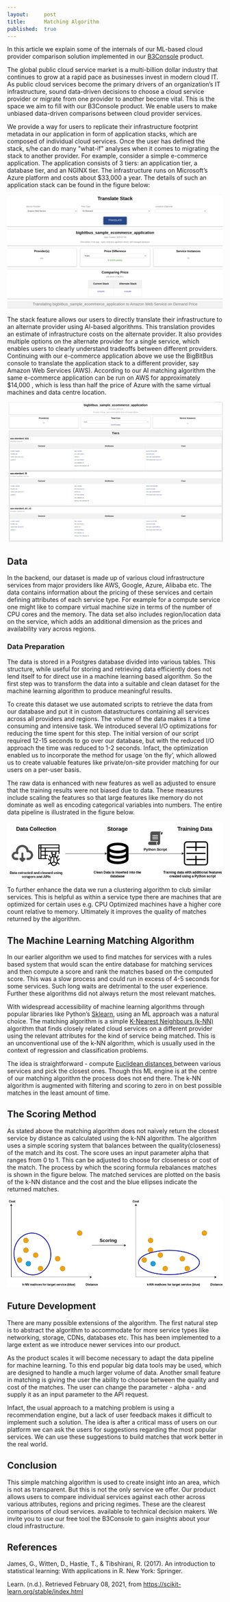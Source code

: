 ```yaml
---
layout:     post
title:      Matching Algorithm
published:  true
---
```


In this article we explain some of the internals of our ML-based cloud provider comparison solution implemented in our [B3Console](https://b3console.bigbitbus.com) product.


The global public cloud service market is a multi-billion dollar industry that continues to grow at a rapid pace as businesses invest in modern cloud IT. As public cloud services become the primary drivers of an organization’s IT infrastructure, sound data-driven decisions to choose a cloud service provider or migrate from one provider to another become vital. This is the space we aim to fill with our B3Console product. We enable users to make unbiased data-driven comparisons between cloud provider services.


We provide a way for users to replicate their infrastructure footprint metadata in our application in form of application stacks, which are composed of individual cloud services. Once the user has defined the stack, s/he can do many "what-if" analyses when it comes to migrating the stack to another provider. For example, consider a simple e-commerce application. The application consists of 3 tiers: an application tier, a database tier, and an NGINX tier. The infrastructure runs on Microsoft’s Azure platform and costs about $33,000 a year. The details of such an application stack can be found in the figure below:

<p align="center">
<img src="/assets/post13/Cost.png"/>
</p>

 The stack feature allows our users to directly translate their infrastructure to an alternate provider using AI-based algorithms. This translation provides an estimate of infrastructure costs on the alternate provider. It also provides multiple options on the alternate provider for a single service, which enables users to clearly understand tradeoffs between different providers. Continuing with our e-commerce application above we use the BigBitBus console to translate the application stack to a different provider, say Amazon Web Services (AWS). According to our AI matching algorithm the same e-commerce application  can be run on AWS for approximately $14,000 , which is  less than half the price of Azure with the same virtual machines and data centre location.

<p align="center">
<img src="/assets/post13/Stack.png"/>
</p>

## Data


In the backend, our dataset is made up of various cloud infrastructure services from major providers like AWS, Google, Azure, Alibaba etc. The data contains information about the pricing of these services and certain defining attributes of each service type. For example for a compute service one might like to compare virtual machine size in terms of the number of CPU cores and the memory. The data set also includes region/location data on the service, which adds an additional dimension as the prices and availability vary across regions.

### Data Preparation

The data is stored in a Postgres database divided into various tables. This structure, while useful for storing and retrieving data efficiently does not lend itself to for direct use in a machine learning based algorithm. So the first step was to transform the data into a suitable and clean dataset for the machine learning algorithm to produce meaningful results.

To create this dataset we use automated scripts to retrieve the data from our database and put it in custom datastructures containing all services across all providers and regions.  The volume of the data makes it a time consuming and intensive task. We introduced several I/O optimizations for reducing the time spent for this step. The initial version of our script required 12-15 seconds to go over our database, but with the reduced I/O approach the time was reduced to 1-2 seconds. Infact, the optimization enabled us to incorporate the method for usage ‘on the fly’, which allowed us to create valuable features like private/on-site provider matching for our users on a per-user basis.

The raw data is enhanced with new features as well as adjusted to ensure that the training results were not biased due to data. These measures include scaling the features so that large features like memory do not dominate as well as encoding categorical variables into numbers. The entire data pipeline is illustrated in the figure below.

<p align="center">
<img src="/assets/post13/Data Pipeline.jpg"/>
</p>

To further enhance the data we run a clustering algorithm to club similar services. This is helpful as within a service type there are machines that are optimized for certain uses e.g. CPU Optimized machines have a higher core count relative to memory. Ultimately it  improves the quality of matches returned by the algorithm.  

## The Machine Learning Matching Algorithm

In our earlier algorithm we used to find matches for services with a rules based system that would scan the entire database for matching services and then compute a score and rank the matches based on the computed score. This was a slow process and could run in excess of 4-5 seconds for some services. Such long waits are detrimental to the user experience. Further these algorithms did not always return the most relevant matches.

With widespread accessibility of machine learning algorithms through popular libraries like Python’s <a href="https://scikit-learn.org/">Sklearn</a>, using an ML approach was a natural choice. The matching algorithm is a simple <a href="https://en.wikipedia.org/wiki/K-nearest_neighbors_algorithm"> K-Nearest Neighbours (k-NN)</a> algorithm that finds closely related cloud services on a different provider using the relevant attributes for the kind of service being matched. This is an unconventional use of the k-NN algorithm, which is usually used in the context of regression and classification problems.

The idea is straightforward - compute <a href="https://en.wikipedia.org/wiki/Euclidean_distance">Euclidean distances </a> between various services and pick the closest ones. Though this ML engine is at the centre of our matching algorithm the process does not end there. The k-NN algorithm is augmented with filtering and scoring to zero in on best possible matches in the least amount of time.

## The Scoring Method

As stated above the matching algorithm does not naively return the closest service by distance as calculated using the k-NN algorithm. The algorithm uses a simple scoring system that balances between the quality(closeness) of the match and its cost. The score uses an input parameter alpha that ranges from 0 to 1. This can be adjusted to choose for closeness or cost of the match. The process by which the scoring formula rebalances matches is shown in the figure below. The matched services are plotted on the basis of the k-NN distance and the cost and the blue ellipses indicate the returned matches.

<p align="center">
<img src="/assets/post13/Plot.jpg"/>
</p>

## Future Development

There are many possible extensions of the algorithm. The first natural step is to abstract the algorithm to accommodate for more service types like networking, storage, CDNs, databases etc. This has been implemented to a large extent as we introduce newer services into our product.

As the product scales it will become necessary to adapt the data pipeline for machine learning. To this end popular big data tools may be used, which are designed to handle a much larger volume of data. Another small feature in matching is giving the user the ability to choose between the quality and cost of the matches. The user can change the parameter - alpha - and supply it as an input parameter to the API request.

Infact, the usual approach to a matching problem is using a recommendation engine, but a lack of user feedback makes it difficult to implement such a solution. The idea is after a critical mass of users on our platform we can ask the users for suggestions regarding the most popular services. We can use these suggestions to build matches that work better in the real world.

## Conclusion

This simple matching algorithm is used to create insight into an area, which is not as transparent. But this is not the only service we offer. Our product allows users to compare individual services against each other across various attributes, regions and pricing regimes.
These are the clearest comparisons of cloud services. available to technical decision makers. We invite you to use our free tool the <a hreg="https://b3console.bigbitbus.com/"> B3Console </a> to gain insights about your cloud infrastructure.

## References
James, G., Witten, D., Hastie, T., & Tibshirani, R. (2017). An introduction to statistical learning: With applications in R. New York: Springer.

Learn. (n.d.). Retrieved February 08, 2021, from https://scikit-learn.org/stable/index.html





